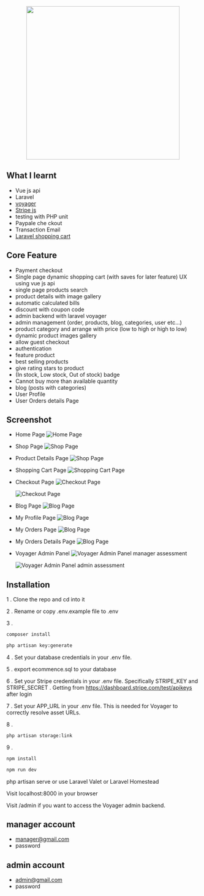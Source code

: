 <p align="center"><a href="https://laravel.com" target="_blank"><img src="https://raw.githubusercontent.com/laravel/art/master/logo-lockup/5%20SVG/2%20CMYK/1%20Full%20Color/laravel-logolockup-cmyk-red.svg" width="400"></a></p>

## What I learnt

-   Vue js api
-   Laravel
-   <a href="https://voyager-docs.devdojo.com">voyager</a>
-   <a href="https://stripe.com/docs/js">Stripe js</a>
-   testing with PHP unit
-   Paypale che ckout
-   Transaction Email
-   <a href="https://packagist.org/packages/hardevine/shoppingcart">Laravel shopping cart</a>

## Core Feature

- Payment checkout
- Single page dynamic shopping cart (with saves for later feature) UX using vue js api
- single page products search
- product details with image gallery
- automatic calculated bills
- discount with coupon code
- admin backend with laravel voyager
- admin management (order, products, blog, categories, user etc...)
- product category and arrange with price (low to high or high to low)
- dynamic product images gallery
- allow guest checkout
- authentication
- feature product
- best selling products
- give rating stars to product
- (In stock, Low stock, Out of stock) badge
- Cannot buy more than available quantity
- blog (posts with categories)
- User Profile
- User Orders details Page

## Screenshot

- Home Page
    ![Home Page](https://raw.githubusercontent.com/Hein-Z/shop_blog/main/home-page.png "Home Page")

- Shop Page
    ![Shop Page](https://raw.githubusercontent.com/Hein-Z/shop_blog/main/shop-page.png "Shop Page")

- Product Details Page
    ![Shop Page](https://raw.githubusercontent.com/Hein-Z/shop_blog/main/product-details.png "Product Details Page")

- Shopping Cart Page
    ![Shopping Cart Page](https://raw.githubusercontent.com/Hein-Z/shop_blog/main/cart.png "Product Details Page")

- Checkout Page
    ![Checkout Page](https://raw.githubusercontent.com/Hein-Z/shop_blog/main/checkout-1.png "Checkout Page")

    ![Checkout Page](https://raw.githubusercontent.com/Hein-Z/shop_blog/main/checkout-2.png "Checkout Page")

- Blog Page
    ![Blog Page](https://raw.githubusercontent.com/Hein-Z/shop_blog/main/blog-page.png "Blog Page")

- My Profile Page
    ![Blog Page](https://raw.githubusercontent.com/Hein-Z/shop_blog/main/my-profile.png "Blog Page")

- My Orders Page
  ![Blog Page](https://raw.githubusercontent.com/Hein-Z/shop_blog/main/my-order.png "Blog Page")

- My Orders Details Page
  ![Blog Page](https://raw.githubusercontent.com/Hein-Z/shop_blog/main/order-details.png "Blog Page")


- Voyager Admin Panel
    ![Voyager Admin Panel manager assessment](https://raw.githubusercontent.com/Hein-Z/shop_blog/main/voyager-manager-assessment.png "manager assessment")

    ![Voyager Admin Panel admin assessment](https://raw.githubusercontent.com/Hein-Z/shop_blog/main/voyager-admin-assessment.png "admin assessment")


## Installation

1 . Clone the repo and cd into it

2 . Rename or copy .env.example file to .env

3 .
```bash
composer install
```
```bash
php artisan key:generate
```
4 . Set your database credentials in your .env file.

5 . export ecommence.sql to your database

6 . Set your Stripe credentials in your .env file. Specifically STRIPE_KEY and STRIPE_SECRET .
Getting from https://dashboard.stripe.com/test/apikeys after login

7 . Set your APP_URL in your .env file. This is needed for Voyager to correctly resolve asset URLs.

8 . 
```bash
php artisan storage:link
```
9 . 
```bash
npm install
```
```bash
npm run dev
```
php artisan serve or use Laravel Valet or Laravel Homestead

Visit localhost:8000 in your browser

Visit /admin if you want to access the Voyager admin backend. 



## manager account

-   manager@gmail.com
-   password

## admin account

-   admin@gmail.com
-   password
